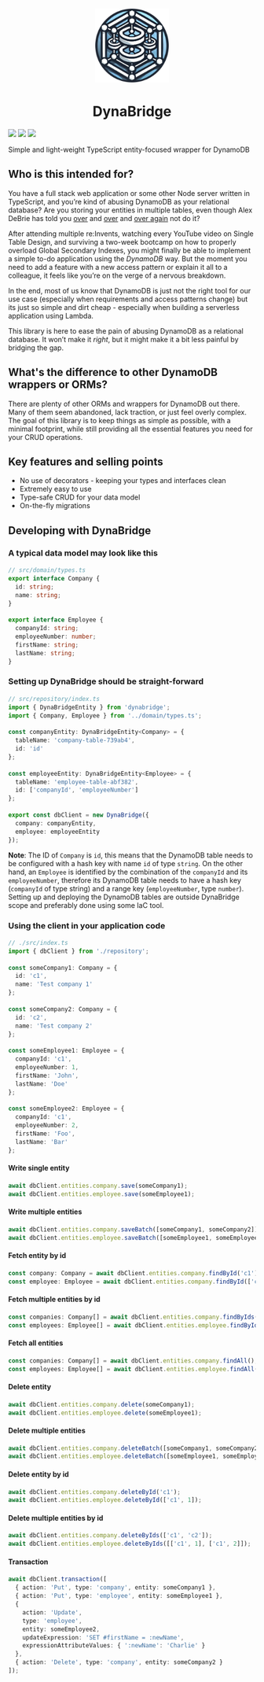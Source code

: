 <p align="center">
  <img alt="dynabridge logo" height="150px" src="./static/logo.png" />  
</p>
<h1 align="center">DynaBridge</h1>

![](https://img.shields.io/github/license/kasleet/dynabridge?style=flat)
[![](https://img.shields.io/github/actions/workflow/status/kasleet/dynabridge/ci.yaml?style=flat)](https://github.com/kasleet/dynabridge/actions/workflows/ci.yaml)
[![](https://img.shields.io/npm/v/dynabridge?style=flat)](https://www.npmjs.com/package/dynabridge)

Simple and light-weight TypeScript entity-focused wrapper for DynamoDB

## Who is this intended for?

You have a full stack web application or some other Node server written in TypeScript, and you’re kind of
abusing DynamoDB as your relational database? Are you storing your entities in multiple tables, even though
Alex DeBrie has told you [over](https://www.youtube.com/watch?v=BnDKD_Zv0og&t=787s) and
[over](https://www.youtube.com/watch?v=PVUofrFiS_A) and
[over again](https://www.youtube.com/watch?v=hjqrDqVaiw0) not do it?

After attending multiple re:Invents, watching every YouTube video on Single Table Design,
and surviving a two-week bootcamp on how to properly overload Global Secondary Indexes,
you might finally be able to implement a simple to-do application using the _DynamoDB_ way.
But the moment you need to add a feature with a new access pattern or explain it all to a colleague,
it feels like you’re on the verge of a nervous breakdown.

In the end, most of us know that DynamoDB is just not the right tool for our use case (especially
when requirements and access patterns change) but its just
so simple and dirt cheap - especially when building a serverless application using Lambda.

This library is here to ease the pain of abusing DynamoDB as a relational database. It won’t make it _right_,
but it might make it a bit less painful by bridging the gap.

## What's the difference to other DynamoDB wrappers or ORMs?

There are plenty of other ORMs and wrappers for DynamoDB out there.
Many of them seem abandoned, lack traction, or just feel overly complex.
The goal of this library is to keep things as simple as possible, with a minimal footprint,
while still providing all the essential features you need for your CRUD operations.

## Key features and selling points

- No use of decorators - keeping your types and interfaces clean
- Extremely easy to use
- Type-safe CRUD for your data model
- On-the-fly migrations

## Developing with DynaBridge

### A typical data model may look like this

```typescript
// src/domain/types.ts
export interface Company {
  id: string;
  name: string;
}

export interface Employee {
  companyId: string;
  employeeNumber: number;
  firstName: string;
  lastName: string;
}
```

### Setting up DynaBridge should be straight-forward

```typescript
// src/repository/index.ts
import { DynaBridgeEntity } from 'dynabridge';
import { Company, Employee } from '../domain/types.ts';

const companyEntity: DynaBridgeEntity<Company> = {
  tableName: 'company-table-739ab4',
  id: 'id'
};

const employeeEntity: DynaBridgeEntity<Employee> = {
  tableName: 'employee-table-abf382',
  id: ['companyId', 'employeeNumber']
};

export const dbClient = new DynaBridge({
  company: companyEntity,
  employee: employeeEntity
});
```

**Note**: The ID of `Company` is `id`, this means that the DynamoDB table needs to be configured
with a hash key with name `id` of type `string`. On the other hand, an `Employee` is
identified by the combination of the `companyId` and its `employeeNumber`, therefore its
DynamoDB table needs to have a hash key (`companyId` of type string) and a
range key (`employeeNumber`, type `number`). Setting up and deploying the DynamoDB tables
are outside DynaBridge scope and preferably done using some IaC tool.

### Using the client in your application code

```typescript
// ./src/index.ts
import { dbClient } from './repository';

const someCompany1: Company = {
  id: 'c1',
  name: 'Test company 1'
};

const someCompany2: Company = {
  id: 'c2',
  name: 'Test company 2'
};

const someEmployee1: Employee = {
  companyId: 'c1',
  employeeNumber: 1,
  firstName: 'John',
  lastName: 'Doe'
};

const someEmployee2: Employee = {
  companyId: 'c1',
  employeeNumber: 2,
  firstName: 'Foo',
  lastName: 'Bar'
};
```

#### Write single entity

```typescript
await dbClient.entities.company.save(someCompany1);
await dbClient.entities.employee.save(someEmployee1);
```

#### Write multiple entities

```typescript
await dbClient.entities.company.saveBatch([someCompany1, someCompany2]);
await dbClient.entities.employee.saveBatch([someEmployee1, someEmployee2]);
```

#### Fetch entity by id

```typescript
const company: Company = await dbClient.entities.company.findById('c1');
const employee: Employee = await dbClient.entities.company.findById(['c1', 1]);
```

#### Fetch multiple entities by id

```typescript
const companies: Company[] = await dbClient.entities.company.findByIds(['c1', 'c2']);
const employees: Employee[] = await dbClient.entities.employee.findByIds([['c1', 1], ['c1', 2]]);
```

#### Fetch all entities

```typescript
const companies: Company[] = await dbClient.entities.company.findAll();
const employees: Employee[] = await dbClient.entities.employee.findAll();
```

#### Delete entity

```typescript
await dbClient.entities.company.delete(someCompany1);
await dbClient.entities.employee.delete(someEmployee1);
```

#### Delete multiple entities

```typescript
await dbClient.entities.company.deleteBatch([someCompany1, someCompany2]);
await dbClient.entities.employee.deleteBatch([someEmployee1, someEmployee2]);
```

#### Delete entity by id

```typescript
await dbClient.entities.company.deleteById('c1');
await dbClient.entities.employee.deleteById(['c1', 1]);
```

#### Delete multiple entities by id

```typescript
await dbClient.entities.company.deleteByIds(['c1', 'c2']);
await dbClient.entities.employee.deleteByIds([['c1', 1], ['c1', 2]]);
```

#### Transaction

```typescript
await dbClient.transaction([
  { action: 'Put', type: 'company', entity: someCompany1 },
  { action: 'Put', type: 'employee', entity: someEmployee1 },
  {
    action: 'Update',
    type: 'employee',
    entity: someEmployee2,
    updateExpression: 'SET #firstName = :newName',
    expressionAttributeValues: { ':newName': 'Charlie' }
  },
  { action: 'Delete', type: 'company', entity: someCompany2 }
]);
```

